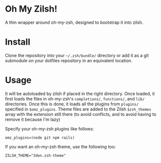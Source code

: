 # Oh My Zilsh!
A thin wrapper around oh-my-zsh, designed to bootstrap it into zilsh.

# Install
Clone the repository into your `~/.zsh/bundle/` directory or add it as a
git submodule on your dotfiles repository in an equivalent location.

# Usage
It will be autoloaded by zilsh if placed in the right directory.  Once loaded,
it first loads the files in oh-my-zsh's `completions/`, `functions/`, and `lib/`
directories.  Once this is done, it loads all the plugins from `plugins/`
specified in `$omz_plugins`.  Theme files are added to the Zilsh `$zsh_themes`
array with the extension still there (to avoid conflicts, and to avoid having to
remove it because I'm lazy)

Specify your oh-my-zsh plugins like follows:

	omz_plugins=(node git npm rails)

If you want an oh-my-zsh theme, use the following too:

	ZILSH_THEME="3den.zsh-theme"
